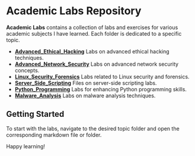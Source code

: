 # Academic Labs Repository

**Academic Labs** contains a collection of labs and exercises for various academic subjects I have learned. Each folder is dedicated to a specific topic.

- [**Advanced_Ethical_Hacking**](Advanced_3thical_H@cking/aeh_lab.md) Labs on advanced ethical hacking techniques.
- [**Advanced_Network_Security**](Advanced_network_security/ans_lab.md) Labs on advanced network security concepts.
- [**Linux_Security_Forensics**](Linux_Security_Forensics/lab_list.md) Labs related to Linux security and forensics.
- [**Server_Side_Scripting**](Server_Side_Scripting) Files on server-side scripting labs.
- [**Python_Programming**](python_programming/python_lab.md) Labs for enhancing Python programming skills.
- [**Malware_Analysis**](malware_analysis_lab.md) Labs on malware analysis techniques.

## Getting Started

To start with the labs, navigate to the desired topic folder and open the corresponding markdown file or folder.

Happy learning!
